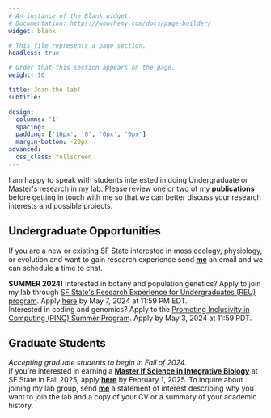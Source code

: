 ```yaml
---
# An instance of the Blank widget.
# Documentation: https://wowchemy.com/docs/page-builder/
widget: blank

# This file represents a page section.
headless: true

# Order that this section appears on the page.
weight: 10

title: Join the lab!
subtitle:

design:
  columns: '1'
  spacing:
  padding: ['10px', '0', '0px', '0px'] 
  margin-bottom: -20px
advanced:
  css_class: fullscreen
---
```

I am happy to speak with students interested in doing Undergraduate or Master's research in my lab. 
Please review one or two of my [**publications**](../publication/) before getting in touch with me so that we can better discuss your research interests and possible projects.

## Undergraduate Opportunities
If you are a new or existing SF State interested in moss ecology, physiology, or evolution and want to gain research experience send [**me**](https://meep-lab.com/author/jenna-t.-b.-ekwealor/) an email and we can schedule a time to chat.

**SUMMER 2024!**
Interested in botany and population genetics? Apply to join my lab through [SF State's Research Experience for Undergraduates (REU) program](https://eoscenter.sfsu.edu/reu). Apply [here](https://etap.nsf.gov/award/444/opportunity/9514) by  May 7, 2024 at 11:59 PM EDT.
<br>
Interested in coding and genomics? Apply to the [Promoting Inclusivity in Computing (PINC) Summer Program](https://live-sfsu-biology.pantheonsite.io/pincsummerprogram). Apply by May 3, 2024 at 11:59 PDT. 
<br>

##  Graduate Students
*Accepting graduate students to begin in Fall of 2024.* 
<br>
If you're interested in earning a [**Master if Science in Integrative Biology**](https://biology.sfsu.edu/graduate/integrative) at SF State in Fall 2025, apply [**here**](https://grad.sfsu.edu/content/apply/) by February 1, 2025. 
To inquire about joining my lab group, send [**me**](https://meep-lab.com/author/jenna-t.-b.-ekwealor/) a statement of interest describing why you want to join the lab and a copy of your CV or a summary of your academic history.
